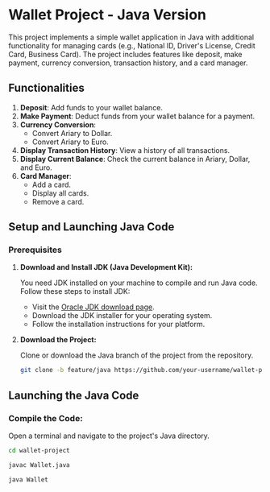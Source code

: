 # Wallet Project - Java Version

This project implements a simple wallet application in Java with additional functionality for managing cards (e.g., National ID, Driver's License, Credit Card, Business Card). The project includes features like deposit, make payment, currency conversion, transaction history, and a card manager.

## Functionalities

1. **Deposit**: Add funds to your wallet balance.
2. **Make Payment**: Deduct funds from your wallet balance for a payment.
3. **Currency Conversion**:
   - Convert Ariary to Dollar.
   - Convert Ariary to Euro.
4. **Display Transaction History**: View a history of all transactions.
5. **Display Current Balance**: Check the current balance in Ariary, Dollar, and Euro.
6. **Card Manager**:
   - Add a card.
   - Display all cards.
   - Remove a card.

## Setup and Launching Java Code

### Prerequisites

1. **Download and Install JDK (Java Development Kit):**

   You need JDK installed on your machine to compile and run Java code. Follow these steps to install JDK:

   - Visit the [Oracle JDK download page](https://www.oracle.com/java/technologies/javase-downloads.html).
   - Download the JDK installer for your operating system.
   - Follow the installation instructions for your platform.

2. **Download the Project:**

   Clone or download the Java branch of the project from the repository.

   ```bash
   git clone -b feature/java https://github.com/your-username/wallet-project.git
   ```

## Launching the Java Code

### Compile the Code:

Open a terminal and navigate to the project's Java directory.

```bash
cd wallet-project

javac Wallet.java

java Wallet

```
